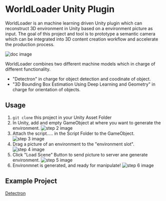 # WorldLoader Unity Plugin
WorldLoader is an machine learning driven Unity plugin which can reconstruct 3D environment in Unity based on a environment picture as input. The goal of this project and tool is to prototype a semantic camera which can be integrated into 3D content creation workflow and accelerate the production process. 

![doc image](https://github.com/kaichehung/WorldLoader/blob/master/Doc/demoGIF.gif=250x "doc image")

WorldLoader combines two different machine models which in charge of different functionality.
* "Detectron" in charge for object detection and coodinate of object.
* "3D Bounding Box Estimation Using Deep Learning and Geometry" in charge for orientation of objects.

## Usage
1. `git clone`  this project in your Unity Asset Folder
2. In Unity, add and empty GameObject at where you want to generate the environment.
![step 2 image](https://github.com/kaichehung/WorldLoader/blob/master/Doc/2.png=250x "doc image")
3. Attach the script..... in the Script Folder to the GameObject. 
![step 3 image](https://github.com/kaichehung/WorldLoader/blob/master/Doc/3.png=250x "doc image")
4. Drag a picture of an environment to the "environment slot".
![step 4 image](https://github.com/kaichehung/WorldLoader/blob/master/Doc/6.png=250x "doc image")
5. Click "Load Scene" Button to send picture to server ane generate environment.
![step 5 image](https://github.com/kaichehung/WorldLoader/blob/master/Doc/8.png=250x "doc image")
6. Environmnet is generated, and ready for manipulate! 
![step 6 image](https://github.com/kaichehung/WorldLoader/blob/master/Doc/9.png=250x "doc image")

## Example Project
[Detectron]()
[]()

